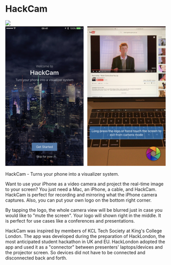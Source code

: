 # HackCam
<img src="http://forthebadge.com/images/badges/made-with-swift.svg" height="30">

<img src="sc1.jpg">

HackCam - Turns your phone into a visualizer system.

Want to use your iPhone as a video camera and project the real-time image to your screen? You just need a Mac, an iPhone, a cable, and HackCam. HackCam is perfect for recording and mirroring what the iPhone camera captures. Also, you can put your own logo on the bottom right corner.

By tapping the logo, the whole camera view will be blurred just in case you would like to "mute the screen". Your logo will shown right in the middle. It is perfect for use cases like a conferences and presentations.

HackCam was inspired by members of KCL Tech Society at King's College London. The app was developed during the preparation of HackLondon, the most anticipated student hackathon in UK and EU. HackLondon adopted the app and used it as a "connector" between presenters' laptops/devices and the projector screen. So devices did not have to be connected and disconnected back and forth.
